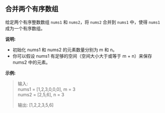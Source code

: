 ## 合并两个有序数组

给定两个有序整数数组 `nums1` 和 `nums2`，将 `nums2` 合并到 `nums1` 中，使得 `nums1` 成为一个有序数组。

**说明:**

- 初始化 nums1 和 nums2 的元素数量分别为 m 和 n。
- 你可以假设 nums1 有足够的空间（空间大小大于或等于 m + n）来保存 nums2 中的元素。

**示例:**

> 输入:  
> nums1 = [1,2,3,0,0,0], m = 3  
> nums2 = [2,5,6],       n = 3  
> 
> 输出: [1,2,2,3,5,6]  
